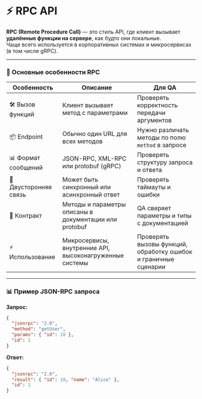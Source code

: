 # ⚡ RPC API

**RPC (Remote Procedure Call)** — это стиль API, где клиент вызывает **удалённые функции на сервере**, как будто они локальные.  
Чаще всего используется в корпоративных системах и микросервисах (в том числе gRPC).  

---

### 🔹 Основные особенности RPC

| Особенность | Описание | Для QA |
|-------------|----------|--------|
| 🛠 Вызов функций | Клиент вызывает метод с параметрами | Проверять корректность передачи аргументов |
| 📦 Endpoint | Обычно один URL для всех методов | Нужно различать методы по полю `method` в запросе |
| 📊 Формат сообщений | JSON-RPC, XML-RPC или protobuf (gRPC) | Проверять структуру запроса и ответа |
| 🔄 Двусторонняя связь | Может быть синхронный или асинхронный ответ | Проверять таймауты и ошибки |
| 📝 Контракт | Методы и параметры описаны в документации или protobuf | QA сверяет параметры и типы с документацией |
| ⚡ Использование | Микросервисы, внутренние API, высоконагруженные системы | Проверять вызовы функций, обработку ошибок и граничные сценарии |

---

### 📊 Пример JSON-RPC запроса

**Запрос:**
```json
{
  "jsonrpc": "2.0",
  "method": "getUser",
  "params": { "id": 10 },
  "id": 1
}
```
**Ответ:**
``` JSON
{
  "jsonrpc": "2.0",
  "result": { "id": 10, "name": "Alice" },
  "id": 1
}
```
